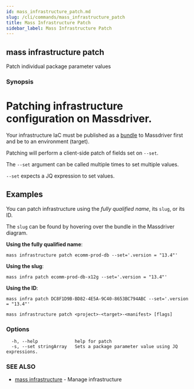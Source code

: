 ```yaml
---
id: mass_infrastructure_patch.md
slug: /cli/commands/mass_infrastructure_patch
title: Mass Infrastructure Patch
sidebar_label: Mass Infrastructure Patch
---
```

## mass infrastructure patch

Patch individual package parameter values

### Synopsis

# Patching infrastructure configuration on Massdriver.

Your infrastructure IaC must be published as a [bundle](https://docs.massdriver.cloud/bundles) to Massdriver first and be to an environment (target).

Patching will perform a client-side patch of fields set on `--set`.

The `--set` argument can be called multiple times to set multiple values.

`--set` expects a JQ expression to set values.

## Examples

You can patch infrastructure using the _fully qualified name_, its `slug`, or its ID.

The `slug` can be found by hovering over the bundle in the Massdriver diagram.

**Using the fully qualified name**:

```shell
mass infrastructure patch ecomm-prod-db --set='.version = "13.4"'
```

**Using the slug**:

```shell
mass infra patch ecomm-prod-db-x12g --set='.version = "13.4"'
```

**Using the ID**:

```shell
mass infra patch DC8F1D9B-BD82-4E5A-9C40-8653BC794ABC --set='.version = "13.4"'
```


```
mass infrastructure patch <project>-<target>-<manifest> [flags]
```

### Options

```
  -h, --help              help for patch
  -s, --set stringArray   Sets a package parameter value using JQ expressions.
```

### SEE ALSO

* [mass infrastructure](/cli/commands/mass_infrastructure)	 - Manage infrastructure
